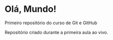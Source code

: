 # Olá, Mundo!
 Primeiro repositório do curso de Git e GitHub

 Repositório criado durante a primeira aula ao vivo.